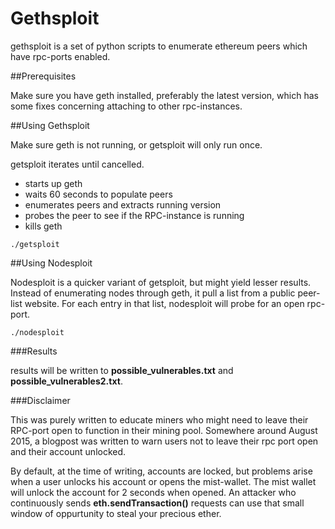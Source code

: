 Gethsploit
====

gethsploit is a set of python scripts to enumerate ethereum peers which have rpc-ports enabled.

##Prerequisites

Make sure you have geth installed, preferably the latest version, which has some fixes concerning attaching to other rpc-instances.

##Using Gethsploit

Make sure geth is not running, or getsploit will only run once. 

getsploit iterates until cancelled.

- starts up geth
- waits 60 seconds to populate peers
- enumerates peers and extracts running version
- probes the peer to see if the RPC-instance is running
- kills geth

```
./getsploit
```

##Using Nodesploit

Nodesploit is a quicker variant of getsploit, but might yield lesser results. Instead of enumerating nodes through geth, it pull a list from a public peer-list website.
For each entry in that list, nodesploit will probe for an open rpc-port.

```
./nodesploit
```

###Results

results will be written to **possible_vulnerables.txt** and **possible_vulnerables2.txt**.

###Disclaimer

This was purely written to educate miners who might need to leave their RPC-port open to function in their mining pool.
Somewhere around August 2015, a blogpost was written to warn users not to leave their rpc port open and their account unlocked.

By default, at the time of writing, accounts are locked, but problems arise when a user unlocks his account or opens the mist-wallet.
The mist wallet will unlock the account for 2 seconds when opened. An attacker who continuously sends **eth.sendTransaction()** requests
can use that small window of oppurtunity to steal your precious ether.


